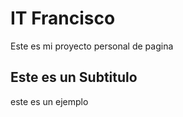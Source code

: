 <h1>IT Francisco </h1>

<p>Este es mi proyecto personal de pagina </p>

<h2> Este es un Subtitulo </h2>

<p>este es un ejemplo</p>
